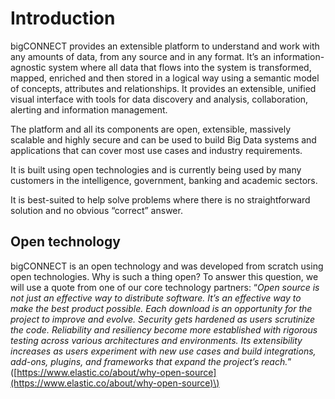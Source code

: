 # Introduction

bigCONNECT provides an extensible platform to understand and work with any amounts of data, from any source and in any format. It’s an information-agnostic system where all data that flows into the system is transformed, mapped, enriched and then stored in a logical way using a semantic model of concepts, attributes and relationships. It provides an extensible, unified visual interface with tools for data discovery and analysis, collaboration, alerting and information management.

The platform and all its components are open, extensible, massively scalable and highly secure and can be used to build Big Data systems and applications that can cover most use cases and industry requirements.

It is built using open technologies and is currently being used by many customers in the intelligence, government, banking and academic sectors.

It is best-suited to help solve problems where there is no straightforward solution and no obvious “correct” answer.

## Open technology

bigCONNECT is an open technology and was developed from scratch using open technologies. Why is such a thing open? To answer this question, we will use a quote from one of our core technology partners: “_Open source is not just an effective way to distribute software. It’s an effective way to make the best product possible. Each download is an opportunity for the project to improve and evolve. Security gets hardened as users scrutinize the code. Reliability and resiliency become more established with rigorous testing across various architectures and environments. Its extensibility increases as users experiment with new use cases and build integrations, add-ons, plugins, and frameworks that expand the project’s reach._” \([https://www.elastic.co/about/why-open-source](https://www.elastic.co/about/why-open-source)\)

